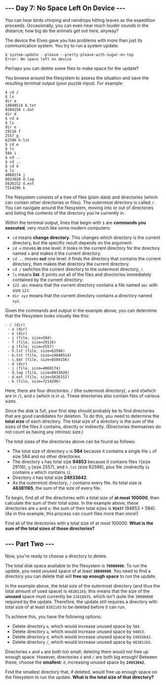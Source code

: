 ## --- Day 7: No Space Left On Device ---

You can hear birds chirping and raindrops hitting leaves as the expedition proceeds. Occasionally, you can even hear much louder sounds in the distance; how big do the animals get out here, anyway?

The device the Elves gave you has problems with more than just its communication system. You try to run a system update:

```
$ system-update --please --pretty-please-with-sugar-on-top
Error: No space left on device
```

Perhaps you can delete some files to make space for the update?

You browse around the filesystem to assess the situation and save the resulting terminal output (your puzzle input). For example:

```
$ cd /
$ ls
dir a
14848514 b.txt
8504156 c.dat
dir d
$ cd a
$ ls
dir e
29116 f
2557 g
62596 h.lst
$ cd e
$ ls
584 i
$ cd ..
$ cd ..
$ cd d
$ ls
4060174 j
8033020 d.log
5626152 d.ext
7214296 k
```

The filesystem consists of a tree of files (plain data) and directories (which can contain other directories or files). The outermost directory is called `/`. You can navigate around the filesystem, moving into or out of directories and listing the contents of the directory you're currently in.

Within the terminal output, lines that begin with `$` are **commands you executed**, very much like some modern computers:

- `cd` means **change directory**. This changes which directory is the current directory, but the specific result depends on the argument:
 - `cd x` moves  **in** one level: it looks in the current directory for the directory named `x` and makes it the current directory.
 - `cd ..` moves  **out** one level: it finds the directory that contains the current directory, then makes that directory the current directory.
 - `cd /` switches the current directory to the outermost directory, `/`.
- `ls` means  **list**. It prints out all of the files and directories immediately contained by the current directory:
 - `123 abc` means that the current directory contains a file named `abc` with size `123`.
 - `dir xyz` means that the current directory contains a directory named `xyz`.

Given the commands and output in the example above, you can determine that the filesystem looks visually like this:

```
- / (dir)
 - a (dir)
 - e (dir)
 - i (file, size=584)
 - f (file, size=29116)
 - g (file, size=2557)
 - h.lst (file, size=62596)
 - b.txt (file, size=14848514)
 - c.dat (file, size=8504156)
 - d (dir)
 - j (file, size=4060174)
 - d.log (file, size=8033020)
 - d.ext (file, size=5626152)
 - k (file, size=7214296)
```

Here, there are four directories: `/` (the outermost directory), `a` and `d`(which are in `/`), and `e` (which is in `a`). These directories also contain files of various sizes.

Since the disk is full, your first step should probably be to find directories that are good candidates for deletion. To do this, you need to determine the **total size** of each directory. The total size of a directory is the sum of the sizes of the files it contains, directly or indirectly. (Directories themselves do not count as having any intrinsic size.)

The total sizes of the directories above can be found as follows:

- The total size of directory `e` is  **584** because it contains a single file `i` of size 584 and no other directories.
- The directory `a` has total size  **94853** because it contains files `f`(size 29116), `g` (size 2557), and `h.lst` (size 62596), plus file `i`indirectly (`a` contains `e` which contains `i`).
- Directory `d` has total size  **24933642**.
- As the outermost directory, `/` contains every file. Its total size is  **48381165**, the sum of the size of every file.

To begin, find all of the directories with a total size of **at most 100000**, then calculate the sum of their total sizes. In the example above, these directories are `a` and `e`; the sum of their total sizes is **`95437`** (94853 + 584). (As in this example, this process can count files more than once!)

Find all of the directories with a total size of at most 100000. **What is the sum of the total sizes of those directories?**

## --- Part Two ---

Now, you're ready to choose a directory to delete.

The total disk space available to the filesystem is **`70000000`**. To run the update, you need unused space of at least **`30000000`**. You need to find a directory you can delete that will **free up enough space** to run the update.

In the example above, the total size of the outermost directory (and thus the total amount of used space) is `48381165`; this means that the size of the  **unused** space must currently be `21618835`, which isn't quite the `30000000` required by the update. Therefore, the update still requires a directory with total size of at least `8381165` to be deleted before it can run.

To achieve this, you have the following options:

- Delete directory `e`, which would increase unused space by `584`.
- Delete directory `a`, which would increase unused space by `94853`.
- Delete directory `d`, which would increase unused space by `24933642`.
- Delete directory `/`, which would increase unused space by `48381165`.

Directories `e` and `a` are both too small; deleting them would not free up enough space. However, directories `d` and `/` are both big enough! Between these, choose the  **smallest**: `d`, increasing unused space by **`24933642`**.

Find the smallest directory that, if deleted, would free up enough space on the filesystem to run the update. **What is the total size of that directory?**
